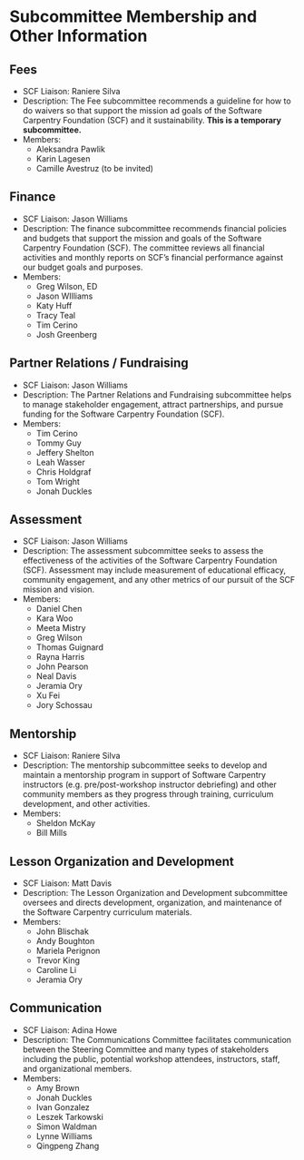 # Subcommittee Membership and Other Information

## Fees

- SCF Liaison: Raniere Silva
- Description: The Fee subcommittee recommends a guideline for how to do waivers so that support the mission ad goals of the Software Carpentry Foundation (SCF) and it sustainability. **This is a temporary subcommittee.**
- Members:
  - Aleksandra Pawlik
  - Karin Lagesen
  - Camille Avestruz (to be invited)

## Finance

- SCF Liaison: Jason Williams
- Description: The finance subcommittee recommends financial policies and budgets that support the mission and goals of the Software Carpentry Foundation (SCF). The committee reviews all financial activities and  monthly reports on SCF’s financial performance against our budget goals and purposes.
- Members:
  - Greg Wilson, ED
  - Jason WIlliams
  - Katy Huff
  - Tracy Teal
  - Tim Cerino
  - Josh Greenberg

## Partner Relations / Fundraising

- SCF Liaison: Jason Williams
- Description: The Partner Relations and Fundraising subcommittee helps to manage stakeholder engagement, attract partnerships, and pursue funding for the Software Carpentry Foundation (SCF).
- Members:
  - Tim Cerino
  - Tommy Guy
  - Jeffery Shelton
  - Leah Wasser
  - Chris Holdgraf
  - Tom Wright
  - Jonah Duckles

## Assessment

- SCF Liaison: Jason Williams
- Description: The assessment subcommittee seeks to assess the effectiveness of the activities of the Software Carpentry Foundation (SCF). Assessment may include measurement of educational efficacy, community engagement, and any other metrics of our pursuit of the SCF mission and vision.
- Members:
  - Daniel Chen
  - Kara Woo
  - Meeta Mistry
  - Greg Wilson
  - Thomas Guignard
  - Rayna Harris
  - John Pearson
  - Neal Davis
  - Jeramia Ory
  - Xu Fei
  - Jory Schossau

## Mentorship

- SCF Liaison: Raniere Silva
- Description: The mentorship subcommittee seeks to develop and maintain a mentorship program in support of Software Carpentry instructors (e.g. pre/post-workshop instructor debriefing) and other community members as they progress through training, curriculum development, and other activities.
- Members:
  - Sheldon McKay
  - Bill Mills

## Lesson Organization and Development

- SCF Liaison: Matt Davis
- Description: The Lesson Organization and Development subcommittee oversees and directs development, organization, and maintenance of the Software Carpentry curriculum materials.
- Members:
  - John Blischak
  - Andy Boughton
  - Mariela Perignon
  - Trevor King
  - Caroline Li
  - Jeramia Ory

## Communication

- SCF Liaison: Adina Howe
- Description: The Communications Committee facilitates communication between the Steering Committee and many types of stakeholders including the public, potential workshop attendees, instructors, staff, and organizational members.
- Members:
  - Amy Brown
  - Jonah Duckles
  - Ivan Gonzalez
  - Leszek Tarkowski
  - Simon Waldman
  - Lynne Williams
  - Qingpeng Zhang
